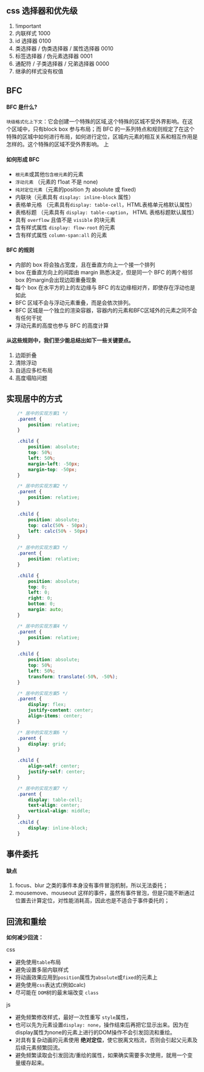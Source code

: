 
## css 选择器和优先级
1. !important 
2. 内联样式 1000
3. id 选择器 0100
4. 类选择器 / 伪类选择器 / 属性选择器 0010
5. 标签选择器 / 伪元素选择器 0001
6. 通配符 / 子类选择器 / 兄弟选择器 0000 
7. 继承的样式没有权值

## BFC

#### BFC 是什么?
`块级格式化上下文`：它会创建一个特殊的区域,这个特殊的区城不受外界影响。在这个区域中，只有block box 参与布局；而 BFC 的一系列特点和规则规定了在这个特殊的区城中如何进行布局，如何进行定位，区城内元素的相互关系和相互作用是怎样的。这个特殊的区域不受外界影响。
上

#### 如何形成 BFC
- `根元素`或其他`包含根元素`的元素
- `浮动元素` （元素的 f1oat 不是 none)
- `纯对定位元素`（元素的position 为 absolute 或 fixed)
- 内联块（元素具有 `display: inline-block` 属性）
- 表格单元格 （元素具有`display: table-cell`，HTML表格单元格默认属性）
- 表格标题 （元素具有 `display: table-caption`， HTML 表格标题默认属性）
- 具有 `overflow` 且值不是 `visible` 的块元素
- 含有样式属性 `display: flow-root` 的元素
- 含有样式属性 `column-span:all` 的元素

#### BFC 的规则
- 内部的 box 将会独占宽度，且在垂直方向上一个接一个排列
- box 在垂直方向上的间距由 margin 熟悉决定，但是同一个 BFC 的两个相邻 box 的margin会出现边距重叠现象 
- 每个 box 在水平方的上的左边缘与 BFC 的左边缘相对齐，即使存在浮动也是如此
- BFC 区域不会与浮动元素重叠，而是会依次排列。
- BFC 区城是一个独立的渲染容器，容器内的元素和BFC区域外的元素之同不会有任何干扰
- 浮动元素的高度也参与 BFC 的高度计算

#### 从这些规则中，我们至少能总结出如下一些关键要点。
1. 边距折叠
2. 清除浮动
3. 自适应多栏布局
4. 高度塌陷问题

## 实现居中的方式
```css
    /* 居中的实现方案1 */
    .parent {
        position: relative;
    }

    .child {
        position: absolute;
        top: 50%;
        left: 50%;
        margin-left: -50px;
        margin-top: -50px;
    }

    /* 居中的实现方案2 */
    .parent {
        position: relative;
    }

    .child {
        position: absolute;
        top: calc(50% - 50px);
        left: calc(50% - 50px)
    }

    /* 居中的实现方案3 */
    .parent {
        position: relative;
    }

    .child {
        position: absolute;
        top: 0;
        left: 0;
        right: 0;
        bottom: 0;
        margin: auto;
    }

    /* 居中的实现方案4 */
    .parent {
        position: relative;
    }

    .child {
        position: absolute;
        top: 50%;
        left: 50%;
        transform: translate(-50%, -50%);
    }

    /* 居中的实现方案5 */
    .parent {
        display: flex;
        justify-content: center;
        align-items: center;
    }

    /* 居中的实现方案6 */
    .parent {
        display: grid;
    }

    .child {
        align-self: center;
        justify-self: center;
    }

    /* 居中的实现方案7 */
    .parent {
        display: table-cell;
        text-align: center;
        vertical-align: middle;
    }
    .child {
        display: inline-block;
    }
```
## 事件委托

#### 缺点
1. focus、blur 之类的事件本身没有事件冒泡机制，所以无法委托；
2. mousemove、mouseout 这样的事件，虽然有事件冒泡，但是只能不断通过位置去计算定位，对性能消耗高，因此也是不适合于事件委托的；

## 回流和重绘

**如何减少回流：**

css
- 避免使用`table`布局
- 避免设置多层内联样式
- 将动画效果应用到`position`属性为`absolute`或`fixed`的元素上
- 避免使用`css`表达式(例如calc)
- 尽可能在 `DOM`树的最末端改变 `class`

js
- 避免频繁修改样式，最好一次性重写 `style`属性，
- 也可以先为元素设置`display: none`，操作结束后再把它显示出来。因为在display属性为none的元素上进行的DOM操作不会引发回流和重绘。
- 对具有复杂动画的元素使用 **绝对定位**，使它脱离文档流，否则会引起父元素及后续元素频繁回流。
- 避免频繁读取会引发回流/重绘的属性，如果确实需要多次使用，就用一个变量缓存起来。





